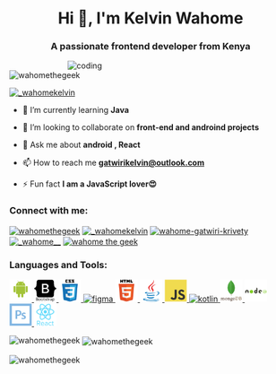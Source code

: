 <h1 align="center">Hi 👋, I'm Kelvin Wahome</h1>
<h3 align="center">A passionate frontend developer from Kenya</h3>
<img align="right" alt="coding" width="400" src="https://raw.githubusercontent.com/TheDudeThatCode/TheDudeThatCode/master/Assets/Developer.gif">

<p align="left"> <img src="https://komarev.com/ghpvc/?username=wahomethegeek&label=Profile%20views&color=0e75b6&style=flat" alt="wahomethegeek" /> </p>

<p align="left"> <a href="https://twitter.com/_wahomekelvin" target="blank"><img src="https://img.shields.io/twitter/follow/_wahomekelvin?logo=twitter&style=for-the-badge" alt="_wahomekelvin" /></a> </p>

- 🌱 I’m currently learning **Java**

- 👯 I’m looking to collaborate on **front-end and androind projects**

- 💬 Ask me about **android , React**

- 📫 How to reach me **gatwirikelvin@outlook.com**

- ⚡ Fun fact **I am a JavaScript lover😍**

<h3 align="left">Connect with me:</h3>
<p align="left">
<a href="https://dev.to/wahomethegeek" target="blank"><img align="center" src="https://raw.githubusercontent.com/rahuldkjain/github-profile-readme-generator/master/src/images/icons/Social/devto.svg" alt="wahomethegeek" height="30" width="40" /></a>
<a href="https://twitter.com/_wahomekelvin" target="blank"><img align="center" src="https://raw.githubusercontent.com/rahuldkjain/github-profile-readme-generator/master/src/images/icons/Social/twitter.svg" alt="_wahomekelvin" height="30" width="40" /></a>
<a href="https://linkedin.com/in/wahome-gatwiri-krivety" target="blank"><img align="center" src="https://raw.githubusercontent.com/rahuldkjain/github-profile-readme-generator/master/src/images/icons/Social/linked-in-alt.svg" alt="wahome-gatwiri-krivety" height="30" width="40" /></a>
<a href="https://instagram.com/_wahome__" target="blank"><img align="center" src="https://raw.githubusercontent.com/rahuldkjain/github-profile-readme-generator/master/src/images/icons/Social/instagram.svg" alt="_wahome__" height="30" width="40" /></a>
<a href="https://www.youtube.com/c/wahome the geek" target="blank"><img align="center" src="https://raw.githubusercontent.com/rahuldkjain/github-profile-readme-generator/master/src/images/icons/Social/youtube.svg" alt="wahome the geek" height="30" width="40" /></a>
</p>

<h3 align="left">Languages and Tools:</h3>
<p align="left"> <a href="https://developer.android.com" target="_blank" rel="noreferrer"> <img src="https://raw.githubusercontent.com/devicons/devicon/master/icons/android/android-original-wordmark.svg" alt="android" width="40" height="40"/> </a> <a href="https://getbootstrap.com" target="_blank" rel="noreferrer"> <img src="https://raw.githubusercontent.com/devicons/devicon/master/icons/bootstrap/bootstrap-plain-wordmark.svg" alt="bootstrap" width="40" height="40"/> </a> <a href="https://www.w3schools.com/css/" target="_blank" rel="noreferrer"> <img src="https://raw.githubusercontent.com/devicons/devicon/master/icons/css3/css3-original-wordmark.svg" alt="css3" width="40" height="40"/> </a> <a href="https://www.figma.com/" target="_blank" rel="noreferrer"> <img src="https://www.vectorlogo.zone/logos/figma/figma-icon.svg" alt="figma" width="40" height="40"/> </a> <a href="https://www.w3.org/html/" target="_blank" rel="noreferrer"> <img src="https://raw.githubusercontent.com/devicons/devicon/master/icons/html5/html5-original-wordmark.svg" alt="html5" width="40" height="40"/> </a> <a href="https://www.java.com" target="_blank" rel="noreferrer"> <img src="https://raw.githubusercontent.com/devicons/devicon/master/icons/java/java-original.svg" alt="java" width="40" height="40"/> </a> <a href="https://developer.mozilla.org/en-US/docs/Web/JavaScript" target="_blank" rel="noreferrer"> <img src="https://raw.githubusercontent.com/devicons/devicon/master/icons/javascript/javascript-original.svg" alt="javascript" width="40" height="40"/> </a> <a href="https://kotlinlang.org" target="_blank" rel="noreferrer"> <img src="https://www.vectorlogo.zone/logos/kotlinlang/kotlinlang-icon.svg" alt="kotlin" width="40" height="40"/> </a> <a href="https://www.mongodb.com/" target="_blank" rel="noreferrer"> <img src="https://raw.githubusercontent.com/devicons/devicon/master/icons/mongodb/mongodb-original-wordmark.svg" alt="mongodb" width="40" height="40"/> </a> <a href="https://nodejs.org" target="_blank" rel="noreferrer"> <img src="https://raw.githubusercontent.com/devicons/devicon/master/icons/nodejs/nodejs-original-wordmark.svg" alt="nodejs" width="40" height="40"/> </a> <a href="https://www.photoshop.com/en" target="_blank" rel="noreferrer"> <img src="https://raw.githubusercontent.com/devicons/devicon/master/icons/photoshop/photoshop-line.svg" alt="photoshop" width="40" height="40"/> </a> <a href="https://reactjs.org/" target="_blank" rel="noreferrer"> <img src="https://raw.githubusercontent.com/devicons/devicon/master/icons/react/react-original-wordmark.svg" alt="react" width="40" height="40"/> </a> </p>

<p><img align="left" src="https://github-readme-stats.vercel.app/api/top-langs?username=wahomethegeek&show_icons=true&locale=en&layout=compact" alt="wahomethegeek" /></p>

<p>&nbsp;<img align="center" src="https://github-readme-stats.vercel.app/api?username=wahomethegeek&show_icons=true&locale=en" alt="wahomethegeek" /></p>

<p><img align="center" src="https://github-readme-streak-stats.herokuapp.com/?user=wahomethegeek&" alt="wahomethegeek" /></p>




